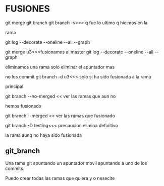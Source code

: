 # FUSIONES
  git merge
git branch
git branch -v<<< q  fue  lo ultimo q    hicimos  en  la  

rama

git log --decorate --oneline --all --graph

git merge u3<<<fusionamos  al master
git log --decorate --oneline --all --graph

eliminamos  una  rama  solo  eliminar el  apuntador mas  

no  los commit
git branch -d u3<<< solo si ha  sido  fusionada a la rama 

principal

git branch --no-merged << ver  las  ramas  que  aun  no  

hemos  fusionado

git branch --merged << ver  las  ramas  que fusionado

git branch -D testing<<< precaucion  elimina definitivo  

la  rama  aunq  no haya  sido  fusionada

## git_branch

Una  rama git  apuntando un apuntador  movil apuntando  a uno de  los  commits.

Puedo  crear  todas  las  ramas  que  quiera  y  o  nesecite